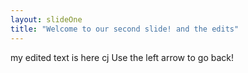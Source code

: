 ```yaml
---
layout: slideOne
title: "Welcome to our second slide! and the edits"
---
```

my edited text is here cj
Use the left arrow to go back!

